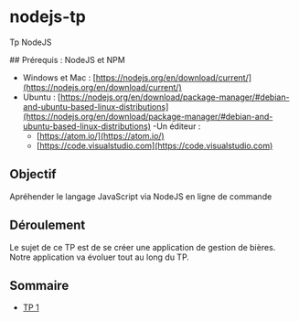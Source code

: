 # nodejs-tp
Tp NodeJS

## Prérequis : NodeJS et NPM

- Windows et Mac : [https://nodejs.org/en/download/current/](https://nodejs.org/en/download/current/)
- Ubuntu : [https://nodejs.org/en/download/package-manager/#debian-and-ubuntu-based-linux-distributions](https://nodejs.org/en/download/package-manager/#debian-and-ubuntu-based-linux-distributions)
-Un éditeur : 
    - [https://atom.io/](https://atom.io/)
    - [https://code.visualstudio.com](https://code.visualstudio.com)

## Objectif

Apréhender le langage JavaScript via NodeJS en ligne de commande

## Déroulement

Le sujet de ce TP est de se créer une application de gestion  de bières. Notre application va évoluer tout au long du TP.

## Sommaire

- [TP 1](./tp1/README.md)
